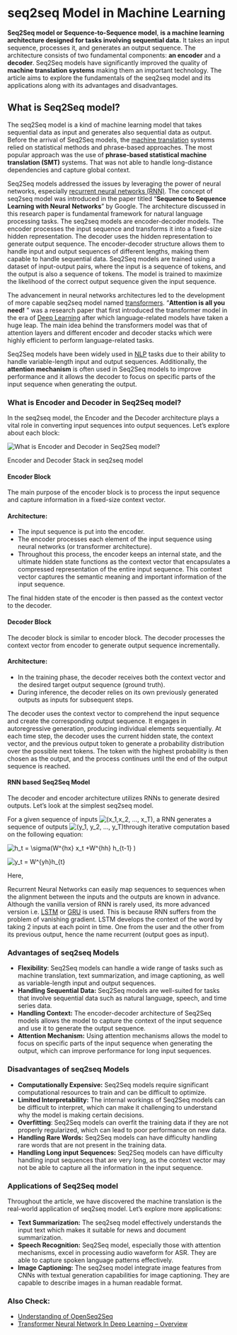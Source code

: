 ﻿# seq2seq Model in Machine Learning

****Seq2Seq model or Sequence-to-Sequence model****, ****is a machine learning architecture designed for tasks involving sequential data.**** It takes an input sequence, processes it, and generates an output sequence. The architecture consists of two fundamental components: ****an encoder**** and a ****decoder****. Seq2Seq models have significantly improved the quality of ****machine translation systems**** making them an important technology. The article aims to explore the fundamentals of the seq2seq model and its applications along with its advantages and disadvantages.

What is Seq2Seq model?
----------------------

The seq2Seq model is a kind of machine learning model that takes sequential data as input and generates also sequential data as output. Before the arrival of Seq2Seq models, the [machine translation](https://www.geeksforgeeks.org/nlp-bleu-score-for-evaluating-neural-machine-translation-python/) systems relied on statistical methods and phrase-based approaches. The most popular approach was the use of ****phrase-based statistical machine translation (SMT)**** systems. That was not able to handle long-distance dependencies and capture global context.

Seq2Seq models addressed the issues by leveraging the power of neural networks, especially [recurrent neural networks (RNN)](https://www.geeksforgeeks.org/introduction-to-recurrent-neural-network/). The concept of seq2seq model was introduced in the paper titled “__Sequence to Sequence Learning with Neural__ __Networks__” by Google. The architecture discussed in this research paper is fundamental framework for natural language processing tasks. The seq2seq models are encoder-decoder models. The encoder processes the input sequence and transforms it into a fixed-size hidden representation. The decoder uses the hidden representation to generate output sequence. The encoder-decoder structure allows them to handle input and output sequences of different lengths, making them capable to handle sequential data. Seq2Seq models are trained using a dataset of input-output pairs, where the input is a sequence of tokens, and the output is also a sequence of tokens. The model is trained to maximize the likelihood of the correct output sequence given the input sequence.

The advancement in neural networks architectures led to the development of more capable seq2seq model named [transformers](https://www.geeksforgeeks.org/getting-started-with-transformers/). “__Attention is all you need!__ ” was a research paper that first introduced the transformer model in the era of [Deep Learning](https://www.geeksforgeeks.org/introduction-deep-learning/) after which language-related models have taken a huge leap. The main idea behind the transformers model was that of attention layers and different encoder and decoder stacks which were highly efficient to perform language-related tasks.

Seq2Seq models have been widely used in [NLP](https://www.geeksforgeeks.org/natural-language-processing-overview/) tasks due to their ability to handle variable-length input and output sequences. Additionally, the ****attention mechanism**** is often used in Seq2Seq models to improve performance and it allows the decoder to focus on specific parts of the input sequence when generating the output.

### What is Encoder and Decoder in Seq2Seq model?

In the seq2seq model, the Encoder and the Decoder architecture plays a vital role in converting input sequences into output sequences. Let’s explore about each block:

![What is Encoder and Decoder in Seq2Seq model?](https://media.geeksforgeeks.org/wp-content/uploads/seq2seq.png)

Encoder and Decoder Stack in seq2seq model

#### Encoder Block

The main purpose of the encoder block is to process the input sequence and capture information in a fixed-size context vector.

#### Architecture:

*   The input sequence is put into the encoder.
*   The encoder processes each element of the input sequence using neural networks (or transformer architecture).
*   Throughout this process, the encoder keeps an internal state, and the ultimate hidden state functions as the context vector that encapsulates a compressed representation of the entire input sequence. This context vector captures the semantic meaning and important information of the input sequence.

The final hidden state of the encoder is then passed as the context vector to the decoder.

#### Decoder Block

The decoder block is similar to encoder block. The decoder processes the context vector from encoder to generate output sequence incrementally.

#### Architecture:

*   In the training phase, the decoder receives both the context vector and the desired target output sequence (ground truth).
*   During inference, the decoder relies on its own previously generated outputs as inputs for subsequent steps.

The decoder uses the context vector to comprehend the input sequence and create the corresponding output sequence. It engages in autoregressive generation, producing individual elements sequentially. At each time step, the decoder uses the current hidden state, the context vector, and the previous output token to generate a probability distribution over the possible next tokens. The token with the highest probability is then chosen as the output, and the process continues until the end of the output sequence is reached.

#### RNN based Seq2Seq Model

The decoder and encoder architecture utilizes RNNs to generate desired outputs. Let’s look at the simplest seq2seq model.

For a given sequence of inputs ![(x_1,x_2, ..., x_T)    ](https://quicklatex.com/cache3/d4/ql_81162f0b64d6e345d4557df0561b38d4_l3.png "Rendered by QuickLaTeX.com"), a RNN generates a sequence of outputs ![(y_1, y_2, ..., y_T)    ](https://quicklatex.com/cache3/11/ql_bd357ae43621b570aed65b804e06a211_l3.png "Rendered by QuickLaTeX.com")through iterative computation based on the following equation:

![h_t = \sigma(W^{hx} x_t +W^{hh} h_{t-1} )](https://quicklatex.com/cache3/9b/ql_ccbb805e46a7e203b4eeabeeff7c009b_l3.png "Rendered by QuickLaTeX.com")

![y_t = W^{yh}h_{t}   ](https://quicklatex.com/cache3/1d/ql_ed2067356490a27fccb85c5f8db4ed1d_l3.png "Rendered by QuickLaTeX.com")

Here,

Recurrent Neural Networks can easily map sequences to sequences when the alignment between the inputs and the outputs are known in advance. Although the vanilla version of RNN is rarely used, its more advanced version i.e. [LSTM](https://www.geeksforgeeks.org/long-short-term-memory-networks-explanation/) or [GRU](https://www.geeksforgeeks.org/gated-recurrent-unit-networks/) is used. This is because RNN suffers from the problem of vanishing gradient. LSTM develops the context of the word by taking 2 inputs at each point in time. One from the user and the other from its previous output, hence the name recurrent (output goes as input). 

### ****Advantages of seq2seq Models****

*   ****Flexibility****: Seq2Seq models can handle a wide range of tasks such as machine translation, text summarization, and image captioning, as well as variable-length input and output sequences.
*   ****Handling Sequential Data:**** Seq2Seq models are well-suited for tasks that involve sequential data such as natural language, speech, and time series data.
*   ****Handling Context:**** The encoder-decoder architecture of Seq2Seq models allows the model to capture the context of the input sequence and use it to generate the output sequence.
*   ****Attention Mechanism:**** Using attention mechanisms allows the model to focus on specific parts of the input sequence when generating the output, which can improve performance for long input sequences.

### Disadvantages of seq2seq Models

*   ****Computationally Expensive:**** Seq2Seq models require significant computational resources to train and can be difficult to optimize.
*   ****Limited Interpretability:**** The internal workings of Seq2Seq models can be difficult to interpret, which can make it challenging to understand why the model is making certain decisions.
*   ****Overfitting****: Seq2Seq models can overfit the training data if they are not properly regularized, which can lead to poor performance on new data.
*   ****Handling Rare Words:**** Seq2Seq models can have difficulty handling rare words that are not present in the training data.
*   ****Handling Long input Sequences:**** Seq2Seq models can have difficulty handling input sequences that are very long, as the context vector may not be able to capture all the information in the input sequence.

### Applications of Seq2Seq model

Throughout the article, we have discovered the machine translation is the real-world application of seq2seq model. Let’s explore more applications:

*   ****Text Summarization:**** The seq2seq model effectively understands the input text which makes it suitable for news and document summarization.
*   ****Speech Recognition:**** Seq2Seq model, especially those with attention mechanisms, excel in processing audio waveform for ASR. They are able to capture spoken language patterns effectively.
*   ****Image Captioning:**** The seq2seq model integrate image features from CNNs with textual generation capabilities for image captioning. They are capable to describe images in a human readable format.

### Also Check:

*   [Understanding of OpenSeq2Seq](https://www.geeksforgeeks.org/understanding-of-openseq2seq/)
*   [Transformer Neural Network In Deep Learning – Overview](https://www.geeksforgeeks.org/transformer-neural-network-in-deep-learning-overview/)
